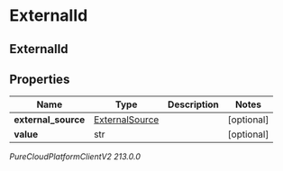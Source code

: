 # ExternalId

## ExternalId

## Properties

|Name | Type | Description | Notes|
|------------ | ------------- | ------------- | -------------|
| **external_source** | [ExternalSource](ExternalSource) |  | [optional] |
| **value** | str |  | [optional] |



_PureCloudPlatformClientV2 213.0.0_
